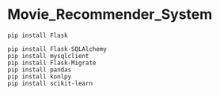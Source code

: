 # Movie_Recommender_System

    pip install Flask

    pip install Flask-SQLAlchemy
    pip install mysqlclient
    pip install Flask-Migrate
    pip install pandas
    pip install konlpy
    pip install scikit-learn
